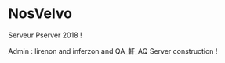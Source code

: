 # NosVelvo


Serveur Pserver 2018 !

Admin : lirenon and inferzon and QA_軒_AQ
Server construction !
